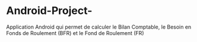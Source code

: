 # Android-Project-
Application Android qui permet de calculer le Bilan Comptable, le Besoin en Fonds de Roulement (BFR) et le Fond de Roulement (FR)
